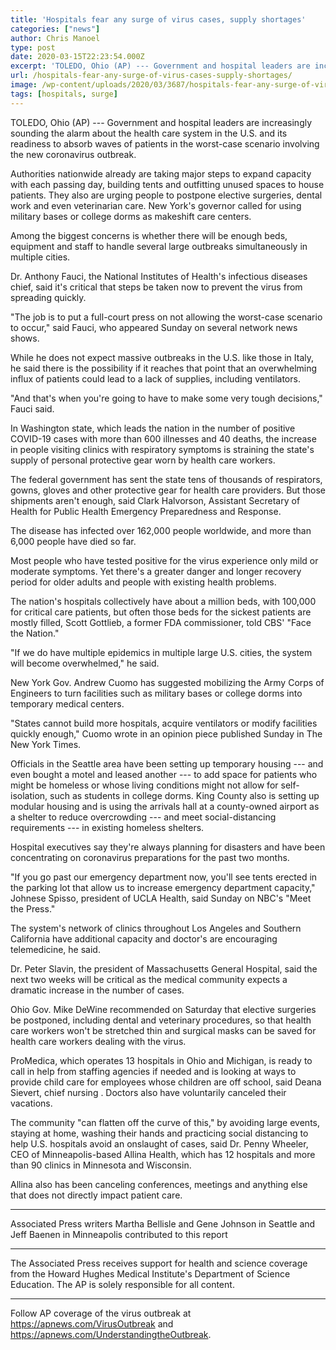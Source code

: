 ```yaml
---
title: 'Hospitals fear any surge of virus cases, supply shortages'
categories: ["news"]
author: Chris Manoel
type: post
date: 2020-03-15T22:23:54.000Z
excerpt: 'TOLEDO, Ohio (AP) --- Government and hospital leaders are increasingly sounding the alarm about the health care system in the U.S. and its readiness to absorb waves of patients in the worst-case scenario involving the new coronavirus outbreak. Authorities nationwide already are taking major steps to expand capacity with each passing day, building tents and&hellip;'
url: /hospitals-fear-any-surge-of-virus-cases-supply-shortages/
image: /wp-content/uploads/2020/03/3687/hospitals-fear-any-surge-of-virus-cases-supply-shortages.jpg
tags: [hospitals, surge]
---
```


TOLEDO, Ohio (AP) --- Government and hospital leaders are increasingly sounding the alarm about the health care system in the U.S. and its readiness to absorb waves of patients in the worst-case scenario involving the new coronavirus outbreak.

Authorities nationwide already are taking major steps to expand capacity with each passing day, building tents and outfitting unused spaces to house patients. They also are urging people to postpone elective surgeries, dental work and even veterinarian care. New York's governor called for using military bases or college dorms as makeshift care centers.

Among the biggest concerns is whether there will be enough beds, equipment and staff to handle several large outbreaks simultaneously in multiple cities.

Dr. Anthony Fauci, the National Institutes of Health's infectious diseases chief, said it's critical that steps be taken now to prevent the virus from spreading quickly.

"The job is to put a full-court press on not allowing the worst-case scenario to occur," said Fauci, who appeared Sunday on several network news shows.

While he does not expect massive outbreaks in the U.S. like those in Italy, he said there is the possibility if it reaches that point that an overwhelming influx of patients could lead to a lack of supplies, including ventilators.

"And that's when you're going to have to make some very tough decisions," Fauci said.

In Washington state, which leads the nation in the number of positive COVID-19 cases with more than 600 illnesses and 40 deaths, the increase in people visiting clinics with respiratory symptoms is straining the state's supply of personal protective gear worn by health care workers.

The federal government has sent the state tens of thousands of respirators, gowns, gloves and other protective gear for health care providers. But those shipments aren't enough, said Clark Halvorson, Assistant Secretary of Health for Public Health Emergency Preparedness and Response.

The disease has infected over 162,000 people worldwide, and more than 6,000 people have died so far.

Most people who have tested positive for the virus experience only mild or moderate symptoms. Yet there's a greater danger and longer recovery period for older adults and people with existing health problems.

The nation's hospitals collectively have about a million beds, with 100,000 for critical care patients, but often those beds for the sickest patients are mostly filled, Scott Gottlieb, a former FDA commissioner, told CBS' "Face the Nation."

"If we do have multiple epidemics in multiple large U.S. cities, the system will become overwhelmed," he said.

New York Gov. Andrew Cuomo has suggested mobilizing the Army Corps of Engineers to turn facilities such as military bases or college dorms into temporary medical centers.

"States cannot build more hospitals, acquire ventilators or modify facilities quickly enough," Cuomo wrote in an opinion piece published Sunday in The New York Times.

Officials in the Seattle area have been setting up temporary housing --- and even bought a motel and leased another --- to add space for patients who might be homeless or whose living conditions might not allow for self-isolation, such as students in college dorms. King County also is setting up modular housing and is using the arrivals hall at a county-owned airport as a shelter to reduce overcrowding --- and meet social-distancing requirements --- in existing homeless shelters.

Hospital executives say they're always planning for disasters and have been concentrating on coronavirus preparations for the past two months.

"If you go past our emergency department now, you'll see tents erected in the parking lot that allow us to increase emergency department capacity," Johnese Spisso, president of UCLA Health, said Sunday on NBC's "Meet the Press."

The system's network of clinics throughout Los Angeles and Southern California have additional capacity and doctor's are encouraging telemedicine, he said.

Dr. Peter Slavin, the president of Massachusetts General Hospital, said the next two weeks will be critical as the medical community expects a dramatic increase in the number of cases.

Ohio Gov. Mike DeWine recommended on Saturday that elective surgeries be postponed, including dental and veterinary procedures, so that health care workers won't be stretched thin and surgical masks can be saved for health care workers dealing with the virus.

ProMedica, which operates 13 hospitals in Ohio and Michigan, is ready to call in help from staffing agencies if needed and is looking at ways to provide child care for employees whose children are off school, said Deana Sievert, chief nursing . Doctors also have voluntarily canceled their vacations.

The community "can flatten off the curve of this," by avoiding large events, staying at home, washing their hands and practicing social distancing to help U.S. hospitals avoid an onslaught of cases, said Dr. Penny Wheeler, CEO of Minneapolis-based Allina Health, which has 12 hospitals and more than 90 clinics in Minnesota and Wisconsin.

Allina also has been canceling conferences, meetings and anything else that does not directly impact patient care.

* * *

Associated Press writers Martha Bellisle and Gene Johnson in Seattle and Jeff Baenen in Minneapolis contributed to this report

* * *

The Associated Press receives support for health and science coverage from the Howard Hughes Medical Institute's Department of Science Education. The AP is solely responsible for all content.

* * *

Follow AP coverage of the virus outbreak at <https://apnews.com/VirusOutbreak> and <https://apnews.com/UnderstandingtheOutbreak>.

